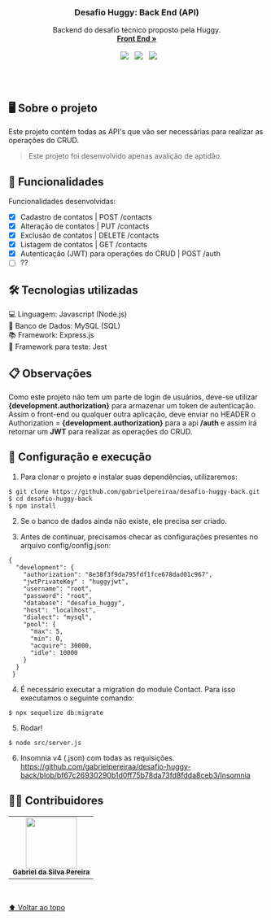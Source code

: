 <br />
<br/>
<p align="center" id="nome-do-projeto">
  <h3 align="center">Desafio Huggy: Back End (API)</h3>
  <p align="center">
    Backend do desafio técnico proposto pela Huggy.
    <br />
    <a href="https://github.com/gabrielpereiraa/desafio-huggy-front"><strong>Front End »</strong></a>
    <br />
    <br />
    &nbsp
    <img src="https://img.shields.io/badge/Node.js-43853D?style=for-the-badge&logo=node.js&logoColor=white" />
    &nbsp
    <img src="https://img.shields.io/badge/MySQL-00000F?style=for-the-badge&logo=mysql&logoColor=white" />
    &nbsp
    <img src="https://img.shields.io/badge/Express.js-404D59?style=for-the-badge" />
  </p>
</p>
<br/>
<br/>

## 🖥️ Sobre o projeto
Este projeto contém todas as API's que vão ser necessárias para realizar as operações do CRUD.

> Este projeto foi desenvolvido apenas avalição de aptidão.

## 📃 Funcionalidades

Funcionalidades desenvolvidas:

- [x] Cadastro de contatos  | POST /contacts
- [x] Alteração de contatos | PUT /contacts
- [x] Exclusão de contatos | DELETE /contacts
- [x] Listagem de contatos | GET /contacts
- [x] Autenticação (JWT) para operações do CRUD |  POST /auth
- [ ] ??

## 🛠️ Tecnologias utilizadas
<p align="left">
  💻 Linguagem: Javascript (Node.js) <br>
  💾 Banco de Dados: MySQL (SQL) <br>
  📚 Framework: Express.js <br>
  📑 Framework para teste: Jest <br>
</p>

## 📋 Observações
Como este projeto não tem um parte de login de usuários, deve-se utilizar <b>{development.authorization}</b> para armazenar um token de autenticação. Assim o front-end ou qualquer outra aplicação, deve enviar no HEADER o Authorization = <b>{development.authorization}</b> para a api <b>/auth</b> e assim irá retornar um <b>JWT</b> para realizar as operações do CRUD.

## 🚀 Configuração e execução
1) Para clonar o projeto e instalar suas dependências, utilizaremos:
```
$ git clone https://github.com/gabrielpereiraa/desafio-huggy-back.git
$ cd desafio-huggy-back
$ npm install
```

2) Se o banco de dados ainda não existe, ele precisa ser criado.

3) Antes de continuar, precisamos checar as configurações presentes no arquivo config/config.json:

```
{
  "development": {
    "authorization": "8e38f3f9da795fdf1fce678dad01c967",
    "jwtPrivateKey" : "huggyjwt",
    "username": "root",
    "password": "root",
    "database": "desafio_huggy",
    "host": "localhost",
    "dialect": "mysql",
    "pool": {
      "max": 5,
      "min": 0,
      "acquire": 30000,
      "idle": 10000
    }
  }
 }
```

4) É necessário executar a migration do module Contact. Para isso executamos o seguinte comando:
```
$ npx sequelize db:migrate
```

5) Rodar!
```
$ node src/server.js
```

6) Insomnia v4 (.json) com todas as requisições.<br>
https://github.com/gabrielpereiraa/desafio-huggy-back/blob/bf67c26930290b1d0ff75b78da73fd8fdda8ceb3/Insomnia

## 👷‍♂️ Contribuidores<br>
<table>
  <tr>
    <td align="center">
      <a href="#">
        <img src="https://avatars3.githubusercontent.com/u/31936044" width="100px;"/><br>
        <sub>
          <b>Gabriel da Silva Pereira</b>
        </sub>
      </a>
    </td>
  </tr>
</table>
<br>

[⬆ Voltar ao topo](#nome-do-projeto)<br>
